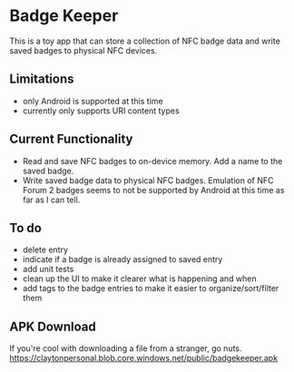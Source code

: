 # Badge Keeper

This is a toy app that can store a collection of NFC badge data and write saved badges to physical NFC devices. 

## Limitations
- only Android is supported at this time
- currently only supports URI content types

## Current Functionality
- Read and save NFC badges to on-device memory.  Add a name to the saved badge.
- Write saved badge data to physical NFC badges.  Emulation of NFC Forum 2 badges seems to not be supported by Android at this time as far as I can tell.  

## To do
- delete entry
- indicate if a badge is already assigned to saved entry
- add unit tests
- clean up the UI to make it clearer what is happening and when
- add tags to the badge entries to make it easier to organize/sort/filter them

## APK Download
If you're cool with downloading a file from a stranger, go nuts.
https://claytonpersonal.blob.core.windows.net/public/badgekeeper.apk
